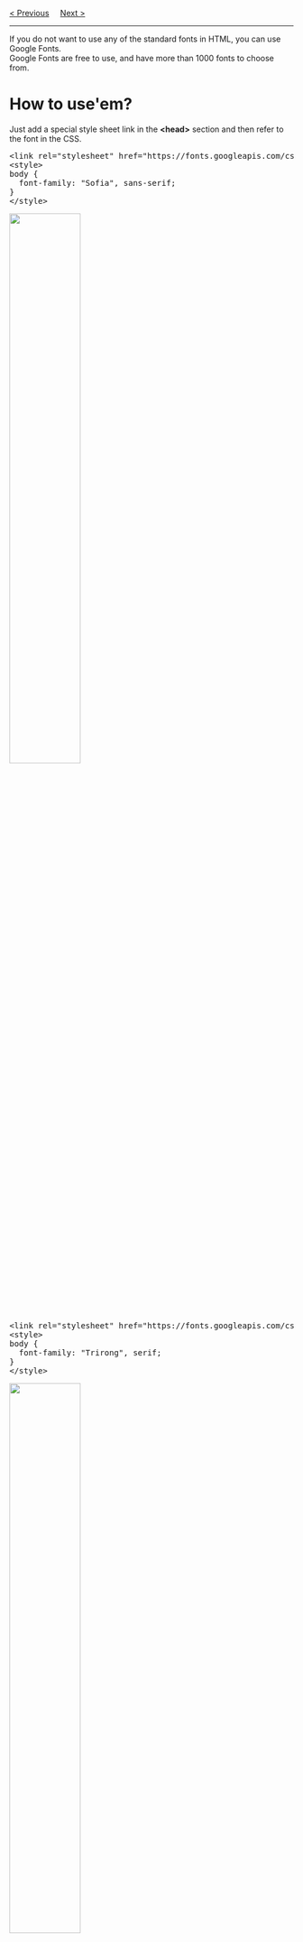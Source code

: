 <a href="/CSS/Fonts/Size.md">&lt; Previous</a>
&nbsp;&nbsp;&nbsp;
<a href="/CSS/Fonts/Pairing.md">Next &gt;</a>
<hr>
If you do not want to use any of the standard fonts in HTML, you can use Google Fonts.
<br>
Google Fonts are free to use, and have more than 1000 fonts to choose from.
<h1>How to use'em?</h1>
Just add a special style sheet link in the <b>&lt;head&gt;</b> section and then refer to the font in the CSS.
<pre>
&lt;link rel="stylesheet" href="https://fonts.googleapis.com/css?family=Sofia"&gt;
&lt;style&gt;
body {
  font-family: "Sofia", sans-serif;
}
&lt;/style&gt;
</pre>
<img src="https://i.imgur.com/HExD1WH.jpg" width="50%">
<p></p>
<pre>
&lt;link rel="stylesheet" href="https://fonts.googleapis.com/css?family=Trirong"&gt;
&lt;style&gt;
body {
  font-family: "Trirong", serif;
}
&lt;/style&gt;
</pre>
<img src="https://i.imgur.com/y8BqREx.jpg" width="50%">
<p></p>
<pre>
&lt;link rel="stylesheet" href="https://fonts.googleapis.com/css?family=Audiowide"&gt;
&lt;style&gt;
body {
  font-family: "Audiowide", sans-serif;
}
&lt;/style&gt;
</pre>
<img src="https://i.imgur.com/tdTammj.jpg" width="50%">
<h1>Multiple</h1>
To use multiple Google fonts, just separate the font names with a pipe character (<b>|</b>), like this:
<pre>
&lt;link rel="stylesheet" href="https://fonts.googleapis.com/css?family=Audiowide|Sofia|Trirong"&gt;
&lt;style&gt;
h1.a {font-family: "Audiowide", sans-serif;}
h1.b {font-family: "Sofia", sans-serif;}
h1.c {font-family: "Trirong", serif;}
&lt;/style&gt;
</pre>
